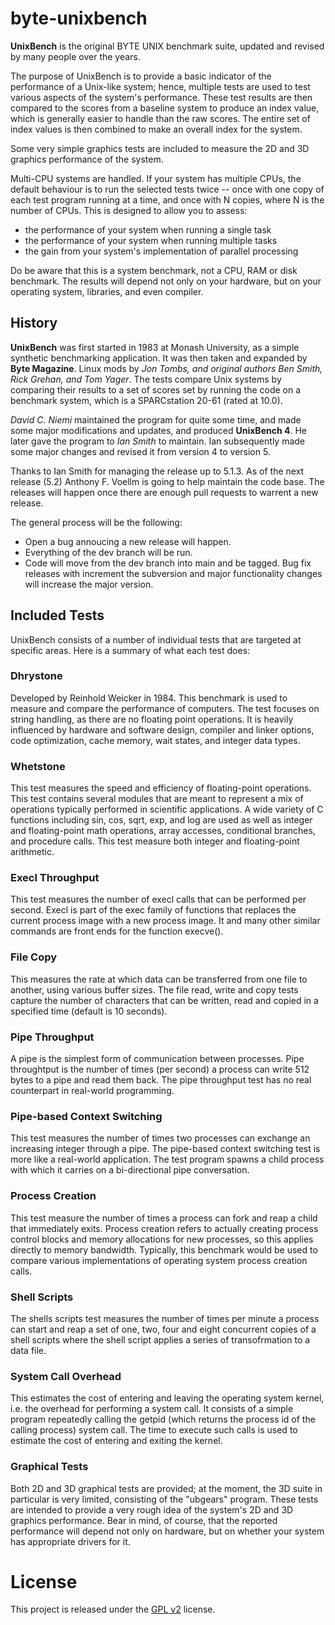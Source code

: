 # byte-unixbench
<b>UnixBench</b> is the original BYTE UNIX benchmark suite, updated and revised by many people over the years.

The purpose of UnixBench is to provide a basic indicator of the performance of a Unix-like system; hence, multiple 
tests are used to test various aspects of the system's performance. These test results are then compared to the 
scores from a baseline system to produce an index value, which is generally easier to handle than the raw scores. 
The entire set of index values is then combined to make an overall index for the system.

Some very simple graphics tests are included to measure the 2D and 3D graphics performance of the system.

Multi-CPU systems are handled. If your system has multiple CPUs, the default behaviour is to run the selected tests 
twice -- once with one copy of each test program running at a time, and once with N copies, where N is the number of 
CPUs. This is designed to allow you to assess:

<ul>
<li>the performance of your system when running a single task</li>
<li>the performance of your system when running multiple tasks</li>
<li>the gain from your system's implementation of parallel processing</li>
</ul>
Do be aware that this is a system benchmark, not a CPU, RAM or disk benchmark. The results will depend not only on 
your hardware, but on your operating system, libraries, and even compiler.

<h2>History</h2>
<b>UnixBench</b> was first started in 1983 at Monash University, as a simple synthetic benchmarking application. It 
was then taken and expanded by <b>Byte Magazine</b>. Linux mods by <em>Jon Tombs, and original authors Ben Smith, 
Rick Grehan, and Tom Yager</em>. The tests compare Unix systems by comparing their results to a set of scores set 
by running the code on a benchmark system, which is a SPARCstation 20-61 (rated at 10.0).

<em>David C. Niemi</em> maintained the program for quite some time, and made some major modifications and updates, 
and produced <b>UnixBench 4</b>. He later gave the program to <em>Ian Smith</em> to maintain. Ian subsequently made 
some major changes and revised it from version 4 to version 5.

Thanks to Ian Smith for managing the release up to 5.1.3.  As of the next release (5.2) Anthony F. Voellm is going to help maintain the code base.  The releases will happen once there are enough pull requests to warrent a new release.<p>

The general process will be the following:
<ul>
<li> Open a bug annoucing a new release will happen.
<li> Everything of the dev branch will be run.
<li> Code will move from the dev branch into main and be tagged.  Bug fix releases with increment the subversion and major functionality changes will increase the major version.
</ul>

<h2>Included Tests</h2>
UnixBench consists of a number of individual tests that are targeted at specific areas. Here is a summary of what 
each test does:

<h3>Dhrystone</h3>
Developed by Reinhold Weicker in 1984. This benchmark is used to measure and compare the performance of computers. The test focuses on string handling, as there are no floating point operations. It is heavily influenced by hardware and software design, compiler and linker options, code optimization, cache memory, wait states, and integer data types.

<h3>Whetstone</h3>
This test measures the speed and efficiency of floating-point operations. This test contains several modules that are meant to represent a mix of operations typically performed in scientific applications. A wide variety of C functions including sin, cos, sqrt, exp, and log are used as well as integer and floating-point math operations, array accesses, conditional branches, and procedure calls. This test measure both integer and floating-point arithmetic.

<h3>Execl Throughput</h3>
This test measures the number of execl calls that can be performed per second. Execl is part of the exec family of functions that replaces the current process image with a new process image. It and many other similar commands are front ends for the function execve().

<h3>File Copy</h3>
This measures the rate at which data can be transferred from one file to another, using various buffer sizes. The file read, write and copy tests capture the number of characters that can be written, read and copied in a specified time (default is 10 seconds).

<h3>Pipe Throughput</h3>
A pipe is the simplest form of communication between processes. Pipe throughtput is the number of times (per second) a process can write 512 bytes to a pipe and read them back. The pipe throughput test has no real counterpart in real-world programming.

<h3>Pipe-based Context Switching</h3>
This test measures the number of times two processes can exchange an increasing integer through a pipe. The pipe-based context switching test is more like a real-world application. The test program spawns a child process with which it carries on a bi-directional pipe conversation.

<h3>Process Creation</h3>
This test measure the number of times a process can fork and reap a child that immediately exits. Process creation refers to actually creating process control blocks and memory allocations for new processes, so this applies directly to memory bandwidth. Typically, this benchmark would be used to compare various implementations of operating system process creation calls.

<h3>Shell Scripts</h3>
The shells scripts test measures the number of times per minute a process can start and reap a set of one, two, four and eight concurrent copies of a shell scripts where the shell script applies a series of transofrmation to a data file.

<h3>System Call Overhead</h3>
This estimates the cost of entering and leaving the operating system kernel, i.e. the overhead for performing a system call. It consists of a simple program repeatedly calling the getpid (which returns the process id of the calling process) system call. The time to execute such calls is used to estimate the cost of entering and exiting the kernel.

<h3>Graphical Tests</h3>
Both 2D and 3D graphical tests are provided; at the moment, the 3D suite in particular is very limited, consisting of the "ubgears" program. These tests are intended to provide a very rough idea of the system's 2D and 3D graphics performance. Bear in mind, of course, that the reported performance will depend not only on hardware, but on whether your system has appropriate drivers for it.

# License

This project is released under the [GPL v2](LICENSE.txt) license.
